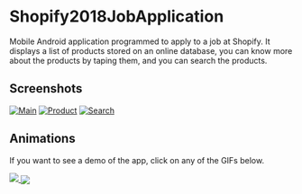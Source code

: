 # Shopify2018JobApplication
Mobile Android application programmed to apply to a job at Shopify. It displays a list of products stored on an online database, you can know more about the products by taping them, and you can search the products.

## Screenshots

[![Main](https://raw.githubusercontent.com/BenJeau/ShopifyJobApplication/master/screenshots/Main.png)](https://raw.githubusercontent.com/BenJeau/ShopifyJobApplication/master/screenshots/MainFull.png)
[![Product](https://raw.githubusercontent.com/BenJeau/ShopifyJobApplication/master/screenshots/Product.png)](https://raw.githubusercontent.com/BenJeau/ShopifyJobApplication/master/screenshots/ProductFull.png)
[![Search](https://raw.githubusercontent.com/BenJeau/ShopifyJobApplication/master/screenshots/Search.png)](https://raw.githubusercontent.com/BenJeau/ShopifyJobApplication/master/screenshots/SearchFull.png)

## Animations
If you want to see a demo of the app, click on any of the GIFs below.

<a align="center" href="https://youtu.be/6rA4O4nxoQw">
<img src="https://raw.githubusercontent.com/BenJeau/ShopifyJobApplication/master/demo/Transition.gif">
</a>

<a align="center" href="https://youtu.be/6rA4O4nxoQw">
<img align="center" src="https://raw.githubusercontent.com/BenJeau/ShopifyJobApplication/master/demo/Search.gif">
</a>
